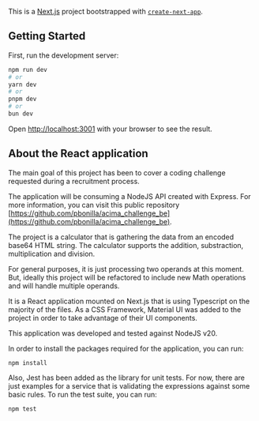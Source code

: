 This is a [Next.js](https://nextjs.org/) project bootstrapped with [`create-next-app`](https://github.com/vercel/next.js/tree/canary/packages/create-next-app).

## Getting Started

First, run the development server:

```bash
npm run dev
# or
yarn dev
# or
pnpm dev
# or
bun dev
```

Open [http://localhost:3001](http://localhost:3001) with your browser to see the result.


## About the React application

The main goal of this project has been to cover a coding challenge requested during a recruitment process.

The application will be consuming a NodeJS API created with Express. For more information, you can visit this public repository [https://github.com/pbonilla/acima_challenge_be](https://github.com/pbonilla/acima_challenge_be).

The project is a calculator that is gathering the data from an encoded base64 HTML string.
The calculator supports the addition, substraction, multiplication and division.

For general purposes, it is just processing two operands at this moment. But, ideally this project will be refactored to include new Math operations and will handle multiple operands.

It is a React application mounted on Next.js that is using Typescript on the majority of the files. As a CSS Framework, Material UI was added to the project in order to take advantage of their UI components.

This application was developed and tested against NodeJS v20.

In order to install the packages required for the application, you can run:

```
npm install
```

Also, Jest has been added as the library for unit tests. For now, there are just examples for a service that is validating the expressions against some basic rules. To run the test suite, you can run:

```
npm test
```
